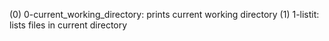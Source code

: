 (0) 0-current_working_directory: prints current working directory
(1) 1-listit: lists files in current directory
